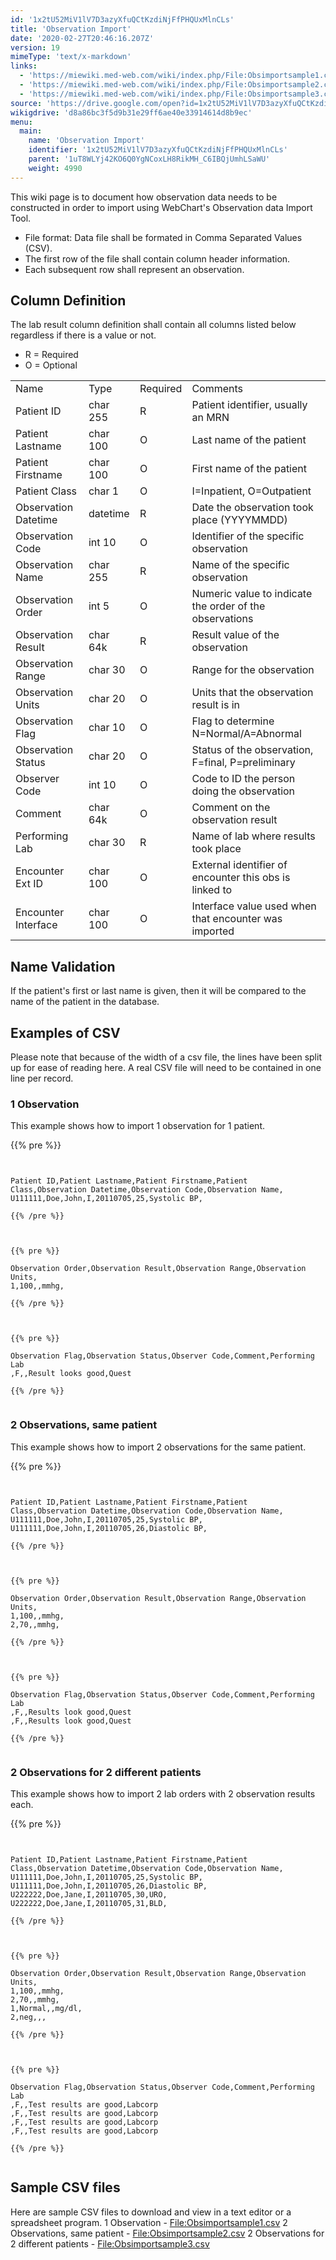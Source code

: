 ```yaml
---
id: '1x2tU52MiV1lV7D3azyXfuQCtKzdiNjFfPHQUxMlnCLs'
title: 'Observation Import'
date: '2020-02-27T20:46:16.207Z'
version: 19
mimeType: 'text/x-markdown'
links:
  - 'https://miewiki.med-web.com/wiki/index.php/File:Obsimportsample1.csv'
  - 'https://miewiki.med-web.com/wiki/index.php/File:Obsimportsample2.csv'
  - 'https://miewiki.med-web.com/wiki/index.php/File:Obsimportsample3.csv'
source: 'https://drive.google.com/open?id=1x2tU52MiV1lV7D3azyXfuQCtKzdiNjFfPHQUxMlnCLs'
wikigdrive: 'd8a86bc3f5d9b31e29ff6ae40e33914614d8b9ec'
menu:
  main:
    name: 'Observation Import'
    identifier: '1x2tU52MiV1lV7D3azyXfuQCtKzdiNjFfPHQUxMlnCLs'
    parent: '1uT8WLYj42KO6Q0YgNCoxLH8RikMH_C6IBQjUmhLSaWU'
    weight: 4990
---
```

This wiki page is to document how observation data needs to be constructed in order to import using WebChart's Observation data Import Tool.
* File format: Data file shall be formated in Comma Separated Values (CSV).
* The first row of the file shall contain column header information.
* Each subsequent row shall represent an observation.
  
## **Column Definition**  
  
The lab result column definition shall contain all columns listed below regardless if there is a value or not.
* R = Required
* O = Optional

<table>
<tr>
<td>Name</td>
<td>Type</td>
<td>Required</td>
<td>Comments</td>
</tr>
<tr>
<td>Patient ID</td>
<td>char 255</td>
<td>R</td>
<td>Patient identifier, usually an MRN</td>
</tr>
<tr>
<td>Patient Lastname</td>
<td>char 100</td>
<td>O</td>
<td>Last name of the patient</td>
</tr>
<tr>
<td>Patient Firstname</td>
<td>char 100</td>
<td>O</td>
<td>First name of the patient</td>
</tr>
<tr>
<td>Patient Class</td>
<td>char 1</td>
<td>O</td>
<td>I=Inpatient, O=Outpatient</td>
</tr>
<tr>
<td>Observation Datetime</td>
<td>datetime</td>
<td>R</td>
<td>Date the observation took place (YYYYMMDD)</td>
</tr>
<tr>
<td>Observation Code</td>
<td>int 10</td>
<td>O</td>
<td>Identifier of the specific observation</td>
</tr>
<tr>
<td>Observation Name</td>
<td>char 255</td>
<td>R</td>
<td>Name of the specific observation</td>
</tr>
<tr>
<td>Observation Order</td>
<td>int 5</td>
<td>O</td>
<td>Numeric value to indicate the order of the observations</td>
</tr>
<tr>
<td>Observation Result</td>
<td>char 64k</td>
<td>R</td>
<td>Result value of the observation</td>
</tr>
<tr>
<td>Observation Range</td>
<td>char 30</td>
<td>O</td>
<td>Range for the observation</td>
</tr>
<tr>
<td>Observation Units</td>
<td>char 20</td>
<td>O</td>
<td>Units that the observation result is in</td>
</tr>
<tr>
<td>Observation Flag</td>
<td>char 10</td>
<td>O</td>
<td>Flag to determine N=Normal/A=Abnormal</td>
</tr>
<tr>
<td>Observation Status</td>
<td>char 20</td>
<td>O</td>
<td>Status of the observation, F=final, P=preliminary</td>
</tr>
<tr>
<td>Observer Code</td>
<td>int 10</td>
<td>O</td>
<td>Code to ID the person doing the observation</td>
</tr>
<tr>
<td>Comment</td>
<td>char 64k</td>
<td>O</td>
<td>Comment on the observation result</td>
</tr>
<tr>
<td>Performing Lab</td>
<td>char 30</td>
<td>R</td>
<td>Name of lab where results took place</td>
</tr>
<tr>
<td>Encounter Ext ID</td>
<td>char 100</td>
<td>O</td>
<td>External identifier of encounter this obs is linked to</td>
</tr>
<tr>
<td>Encounter Interface</td>
<td>char 100</td>
<td>O</td>
<td>Interface value used when that encounter was imported</td>
</tr>

</table>
  
## **Name Validation**  
  
If the patient's first or last name is given, then it will be compared to the name of the patient in the database.
  
## **Examples of CSV**  
  
Please note that because of the width of a csv file, the lines have been split up for ease of reading here. A real CSV file will need to be contained in one line per record.
  
### **1 Observation**  
  
This example shows how to import 1 observation for 1 patient.

{{% pre %}}
```
  
  
Patient ID,Patient Lastname,Patient Firstname,Patient Class,Observation Datetime,Observation Code,Observation Name,  
U111111,Doe,John,I,20110705,25,Systolic BP,  
  
{{% /pre %}}  
  
  
  
{{% pre %}}  
  
Observation Order,Observation Result,Observation Range,Observation Units,  
1,100,,mmhg,  
  
{{% /pre %}}  
  
  
  
{{% pre %}}  
  
Observation Flag,Observation Status,Observer Code,Comment,Performing Lab  
,F,,Result looks good,Quest  
  
{{% /pre %}}  
  

```
  
### **2 Observations, same patient**  

This example shows how to import 2 observations for the same patient.

{{% pre %}}
```
  
  
Patient ID,Patient Lastname,Patient Firstname,Patient Class,Observation Datetime,Observation Code,Observation Name,  
U111111,Doe,John,I,20110705,25,Systolic BP,  
U111111,Doe,John,I,20110705,26,Diastolic BP,  
  
{{% /pre %}}  
  
  
  
{{% pre %}}  
  
Observation Order,Observation Result,Observation Range,Observation Units,  
1,100,,mmhg,  
2,70,,mmhg,  
  
{{% /pre %}}  
  
  
  
{{% pre %}}  
  
Observation Flag,Observation Status,Observer Code,Comment,Performing Lab  
,F,,Results look good,Quest  
,F,,Results look good,Quest  
  
{{% /pre %}}  
  

```
  
### **2 Observations for 2 different patients**  

This example shows how to import 2 lab orders with 2 observation results each.

{{% pre %}}
```
  
  
Patient ID,Patient Lastname,Patient Firstname,Patient Class,Observation Datetime,Observation Code,Observation Name,  
U111111,Doe,John,I,20110705,25,Systolic BP,  
U111111,Doe,John,I,20110705,26,Diastolic BP,  
U222222,Doe,Jane,I,20110705,30,URO,  
U222222,Doe,Jane,I,20110705,31,BLD,  
  
{{% /pre %}}  
  
  
  
{{% pre %}}  
  
Observation Order,Observation Result,Observation Range,Observation Units,  
1,100,,mmhg,  
2,70,,mmhg,  
1,Normal,,mg/dl,  
2,neg,,,  
  
{{% /pre %}}  
  
  
  
{{% pre %}}  
  
Observation Flag,Observation Status,Observer Code,Comment,Performing Lab  
,F,,Test results are good,Labcorp  
,F,,Test results are good,Labcorp  
,F,,Test results are good,Labcorp  
,F,,Test results are good,Labcorp  
  
{{% /pre %}}  
  

```
  
## **Sample CSV files**  

Here are sample CSV files to download and view in a text editor or a spreadsheet program.
1 Observation - [File:Obsimportsample1.csv](https://miewiki.med-web.com/wiki/index.php/File:Obsimportsample1.csv)
2 Observations, same patient - [File:Obsimportsample2.csv](https://miewiki.med-web.com/wiki/index.php/File:Obsimportsample2.csv)
2 Observations for 2 different patients - [File:Obsimportsample3.csv](https://miewiki.med-web.com/wiki/index.php/File:Obsimportsample3.csv)
